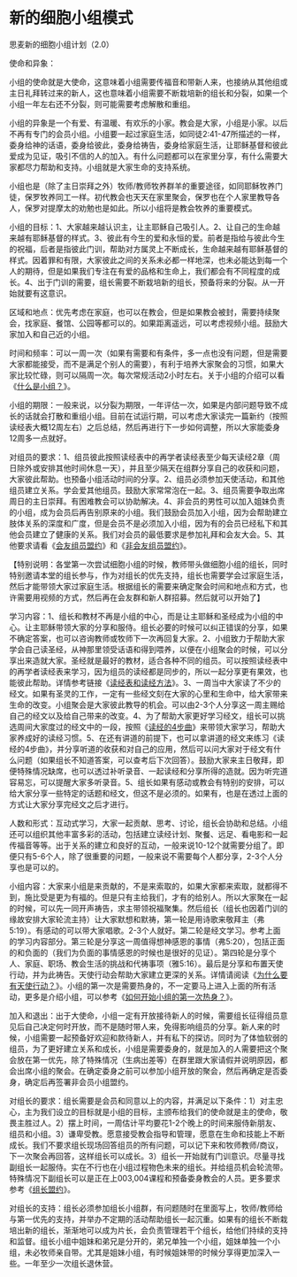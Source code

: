 # 新的细胞小组模式



<p>思麦新的细胞小组计划（2.0）</p>

<p>使命和异象：</p>

<p>小组的使命就是大使命，这意味着小组需要传福音和带新人来，也接纳从其他组或主日礼拜转过来的新人，这也意味着小组需要不断栽培新的组长和分裂，如果一个小组一年左右还不分裂，则可能需要考虑解散和重组。</p>

<p>小组的异象是一个有爱、有温暖、有欢乐的小家。教会是大家，小组是小家。以后不再有专门的会员小组。小组要一起过家庭生活，如同徒2:41-47所描述的一样，委身给神的话语，委身给彼此，委身给祷告，委身给家庭生活，让耶稣基督和彼此爱成为见证，吸引不信的人的加入。有什么问题都可以在家里分享，有什么需要大家都尽力帮助和支持。小组就是大家生命的支持系统。</p>

<p>小组也是（除了主日崇拜之外）牧师/教师牧养群羊的重要途径，如同耶稣牧养门徒，保罗牧养同工一样。初代教会也天天在家里聚会，保罗也在个人家里教导各人，保罗对提摩太的劝勉也是如此。所以小组将是教会牧养的重要模式。</p>

<p>小组的目标：1、大家越来越认识主，让主耶稣自己吸引人。2、让自己的生命越来越有耶稣基督的样式。3、彼此有今生的爱和永恒的爱。前者是指给与彼此今生的祝福，后者是指彼此门训，帮助对方属灵上不断成长，生命越来越有耶稣基督的样式。因着罪和有限，大家彼此之间的关系未必都一样地深，也未必能达到每一个人的期待，但是如果我们专注在有爱的品格和生命上，我们都会有不同程度的成长。4、出于门训的需要，组长需要不断栽培新的组长，预备将来的分裂。从一开始就要有这意识。</p>

<p>区域和地点：优先考虑在家庭，也可以在教会，但是如果教会被封，需要持续聚会，找家庭、餐馆、公园等都可以的。如果距离遥远，可以考虑视频小组。鼓励大家加入和自己近的小组。</p>

<p>时间和频率：可以一周一次（如果有需要和有条件，多一点也没有问题，但是需要大家都能接受，而不是满足个别人的需要），有利于培养大家聚会的习惯，如果大家比较忙碌，则可以隔周一次。每次常规活动2小时左右。关于小组的介绍可以看《<a href="/node/12847">什么是小组？</a>》。</p>

<p>小组的期限：一般来说，以分裂为期限，一年评估一次，如果是内部问题导致不成长的话就会打散和重组小组。目前在试运行期，可以考虑大家读完一篇新约（按照读经表大概12周左右）之后总结，然后再进行下一步如何调整，所以大家能委身12周多一点就好。</p>

<p>对组员的要求：1、组员彼此按照读经表中的再学者读经表至少每天读经2章（周日除外或安排其他时间休息一天），并且至少隔天在组群分享自己的收获和问题，大家彼此帮助。也预备小组活动时间的分享。2、组员必须参加天使活动，和其他组员建立关系。学会爱其他组员。鼓励大家常常泡在一起。3、组员需要争取出席周日的主日崇拜。有困难教会可以协助解决。4、非会员的男性可以加入姐妹负责的小组，成为会员后再告别原来的小组。我们鼓励会员加入小组，因为会帮助建立肢体关系的深度和广度，但是会员不是必须加入小组，因为有的会员已经私下和其他会员建立了健康的关系。我们对会员的最低要求是参加礼拜和会友大会。5、其他要求请看《<a href="/node/12834">会友组员盟约</a>》和《<a href="/node/12831">非会友组员盟约</a>》。</p>

<p>【特别说明：各堂第一次尝试细胞小组的时候，教师带头做细胞小组的组长，同时特别邀请本堂的组长参与，作为对组长的优先支持，组长也需要学会过家庭生活，然后才能带领大家过家庭生活。根据组长的需要来确定聚会时间和地点和方式，也许需要用视频的方式，然后再在会友群和新人群招募。然后就可以开始了】</p>

<p>学习内容：1、组长和教材不再是小组的中心，而是让主耶稣和圣经成为小组的中心。让主耶稣带领大家的分享和服侍。组长必要的时候可以纠正错误的分享，如果不确定答案，也可以咨询教师或牧师下一次再回复大家。2、小组致力于帮助大家学会自己读圣经，从神那里领受话语和得到喂养，以便在小组聚会的时候，可以分享出来造就大家。圣经就是最好的教材，适合各种不同的组员。可以按照读经表中的再学者读经表来学习，因为组员的读经都是同步的，所以一起分享更有果效，也能彼此帮助。详情参考链接《<a href="/node/12562">读经表和读经方法</a>》。3、一周当中大家读了不少的经文。如果有圣灵的工作，一定有一些经文刻在大家的心里和生命中，给大家带来生命的改变。小组聚会是大家彼此教导的机会。可以由2-3个人分享这一周主赐给自己的经文以及给自己带来的改变。4、为了帮助大家更好学习经文，组长可以挑选周间大家度过的经文中的一段，按照《<a href="/node/26646">读经的4步曲</a>》来带领大家学习，帮助大家养成好的读经习惯。5、在还有讲道的前提下，也可以拿讲道的经文来练习《读经的4步曲》，并分享听道的收获和对自己的应用，然后可以问大家对于经文有什么问题（如果组长不知道答案，可以查考后下次回答）。鼓励大家来主日敬拜，即便特殊情况缺席，也可以透过补听录音、一起读经和分享所得的造就。因为听完道容易忘，可以提醒大家多听录音。5、组长如果有感动或教会有特别的安排，可以给大家分享一些特定的话题和经文，但这不是必须的。如果有，也是在透过上面的方式让大家分享完经文之后才进行。</p>

<p>人数和形式：互动式学习，大家一起贡献、思考、讨论，组长会协助和总结。小组还可以组织其他丰富多彩的活动，包括建立读经计划、聚餐、远足、看电影和一起传福音等等。出于关系的建立和良好的互动，一般来说10-12个就需要分组了。即便只有5-6个人，除了很重要的问题，一般来说不需要每个人都分享，2-3个人分享也是可以的。</p>

<p>小组内容：大家来小组是来贡献的，不是来索取的，如果大家都来索取，就都得不到，施比受是更为有福的。但是只有主给我们，才有的给别人。所以大家聚在一起的时候，可以先一同开声祷告，求主带领祝福聚集。然后组长（组长也因着门训的缘故安排大家轮流主持）让大家默想和默祷，第一轮是用诗歌来敬拜主（弗5:19）。有感动的可以带大家唱歌。2-3个人就好。第二轮是经文学习。参考上面的学习内容部分。第三轮是分享这一周值得想神感恩的事情（弗5:20），包括正面的和负面的（我们为负面的事情感恩的时候也是很好的见证）。第四轮是分享个人、家庭、职场、教会生活的挑战和代祷事项（雅5:16）。最后是分享和布置天使行动，并为此祷告。天使行动会帮助大家建立更深的关系。详情请阅读《<a href="/node/12946">为什么要有天使行动？</a>》。小组的第一次是需要热身的，不一定要马上进入上面的所有活动，更多是介绍小组，可以参考《<a href="/node/12855">如何开始小组的第一次热身？</a>》。</p>

<p>加入和退出：出于大使命，小组一定有开放接待新人的时候，需要组长征得组员意见后自己决定何时开放，而不是随时带人来，免得影响组员的分享。新人来的时候，小组需要一起预备好欢迎和款待新人，并有私下的探访。同时为了体恤软弱的组员，为了更好建立关系和成长，小组是需要委身的，就是加入的人需要把这个聚会放在第一优先，除了特殊情况（生病出差等）在群里跟大家请假并说明原因，都会出席小组的聚会。在确定委身之前可以参加小组开放的聚会，然后再确定是否委身，确定后再签署非会员小组盟约。</p>

<p>对组长的要求：组长需要是会员和同意以上的内容，并满足以下条件：1）对主忠心，主为我们设立的目标就是小组的目标，主颁布给我们的使命就是主的使命，敬畏主胜过人。2）摆上时间，一周估计平均要花1-2个晚上的时间来服侍新朋友、组员和小组。3）谦卑受教。愿意接受教会指导和管理，愿意在生命和技能上不断成长。我们不要求组长现场回答组员的所有问题，可以记下来和牧师教师/商议，下一次聚会再回答，这样组长可以成长。3）组长一开始就有门训意识。尽量寻找副组长一起服侍。实在不行也在小组过程物色未来的组长。并给组员机会轮流带。特殊情况下副组长可以是正在上003,004课程和预备委身教会的人员。更多要求参考《<a href="/node/12832">组长盟约</a>》。</p>

<p>对组长的支持：组长必须参加组长小组群，有问题随时在里面写上，牧师/教师给与第一优先的支持，并举办不定期的活动帮助组长一起沉重。如果有的组长不断栽培出新的组长，渐渐地可以成为片长，会负责管理若干个组长，给他们持续的支持和监督。组长小组中姐妹和弟兄是分开的，弟兄单独一个小组，姐妹单独一个小组，未必牧师亲自带。尤其是姐妹小组，有时候姐妹带的时候分享得更加深入一些。一年至少一次组长退休营。</p>